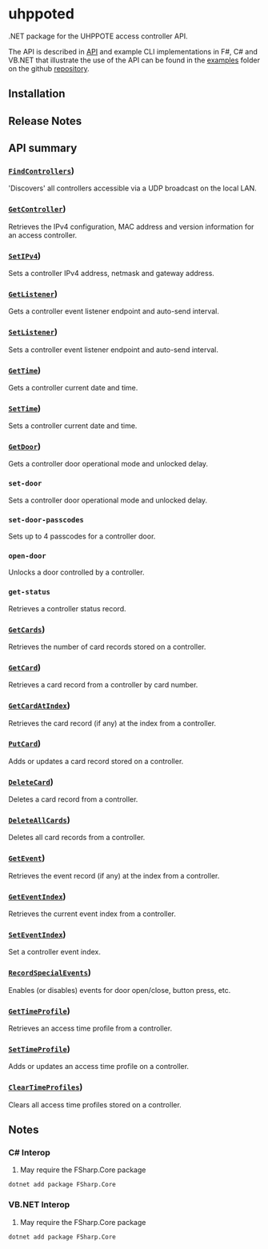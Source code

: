 # uhppoted

.NET package for the UHPPOTE access controller API.

The API is described in [API](API.md) and example CLI implementations in F#, C# and VB.NET that 
illustrate the use of the API can be found in the [examples](https://github.com/uhppoted/uhppoted-lib-dotnet/examples)
folder on the github [repository](https://github.com/uhppoted/uhppoted-lib-dotnet).

## Installation

## Release Notes

## API summary

### [`FindControllers`](https://github.com/uhppoted/uhppoted-lib-dotnet/documentation/API/find-controllers.md))
'Discovers' all controllers accessible via a UDP broadcast on the local LAN.

### [`GetController`](https://github.com/uhppoted/uhppoted-lib-dotnet/documentation/API/get-controller.md))
Retrieves the IPv4 configuration, MAC address and version information for an access controller.

### [`SetIPv4`](https://github.com/uhppoted/uhppoted-lib-dotnet/documentation/API/set-IPv4.md))
Sets a controller IPv4 address, netmask and gateway address.

### [`GetListener`](https://github.com/uhppoted/uhppoted-lib-dotnet/documentation/API/get-listener.md))
Gets a controller event listener endpoint and auto-send interval.

### [`SetListener`](https://github.com/uhppoted/uhppoted-lib-dotnet/documentation/API/get-listener.md))
Sets a controller event listener endpoint and auto-send interval.

### [`GetTime`](https://github.com/uhppoted/uhppoted-lib-dotnet/documentation/API/get-time.md))
Gets a controller current date and time.

### [`SetTime`](https://github.com/uhppoted/uhppoted-lib-dotnet/documentation/API/set-time.md))
Sets a controller current date and time.

### [`GetDoor`](https://github.com/uhppoted/uhppoted-lib-dotnet/documentation/API/get-door.md))
Gets a controller door operational mode and unlocked delay.

### `set-door`
Sets a controller door operational mode and unlocked delay.

### `set-door-passcodes`
Sets up to 4 passcodes for a controller door.

### `open-door`
Unlocks a door controlled by a controller.

### `get-status`
Retrieves a controller status record.

### [`GetCards`](https://github.com/uhppoted/uhppoted-lib-dotnet/documentation/API/get-cards.md))
Retrieves the number of card records stored on a controller.

### [`GetCard`](https://github.com/uhppoted/uhppoted-lib-dotnet/documentation/API/get-card.md))
Retrieves a card record from a controller by card number.

### [`GetCardAtIndex`](https://github.com/uhppoted/uhppoted-lib-dotnet/documentation/API/get-card-at-index.md))
Retrieves the card record (if any) at the index from a controller.

### [`PutCard`](https://github.com/uhppoted/uhppoted-lib-dotnet/documentation/API/put-card.md))
Adds or updates a card record stored on a controller.

### [`DeleteCard`](https://github.com/uhppoted/uhppoted-lib-dotnet/documentation/API/delete-card.md))
Deletes a card record from a controller.

### [`DeleteAllCards`](https://github.com/uhppoted/uhppoted-lib-dotnet/documentation/API/delete-all-cards.md))
Deletes all card records from a controller.

### [`GetEvent`](https://github.com/uhppoted/uhppoted-lib-dotnet/documentation/API/get-event.md))
Retrieves the event record (if any) at the index from a controller.

### [`GetEventIndex`](https://github.com/uhppoted/uhppoted-lib-dotnet/documentation/API/get-event-index.md))
Retrieves the current event index from a controller.

### [`SetEventIndex`](https://github.com/uhppoted/uhppoted-lib-dotnet/documentation/API/set-event-index.md))
Set a controller event index.

### [`RecordSpecialEvents`](https://github.com/uhppoted/uhppoted-lib-dotnet/documentation/API/record-special-events.md))
Enables (or disables) events for door open/close, button press, etc.

### [`GetTimeProfile`](https://github.com/uhppoted/uhppoted-lib-dotnet/documentation/API/get-time-profile.md))
Retrieves an access time profile from a controller.

### [`SetTimeProfile`](https://github.com/uhppoted/uhppoted-lib-dotnet/documentation/API/set-time-profile.md))
Adds or updates an access time profile on a controller.

### [`ClearTimeProfiles`](https://github.com/uhppoted/uhppoted-lib-dotnet/documentation/API/clear-time-profiles.md))
Clears all access time profiles stored on a controller.

## Notes

### C# Interop

1. May require the FSharp.Core package
```
dotnet add package FSharp.Core
```

### VB.NET Interop

1. May require the FSharp.Core package
```
dotnet add package FSharp.Core
```

[examples]:  https://github.com/uhppoted/uhppoted-lib-dotnet/tree/main/examples
